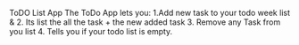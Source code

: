 ToDO List App
The ToDo App lets you:
                    1.Add new task to your todo week list & 
                    2. Its list the all the task + the new added task
                    3. Remove any Task from you list
                    4. Tells you if your todo list is empty.
